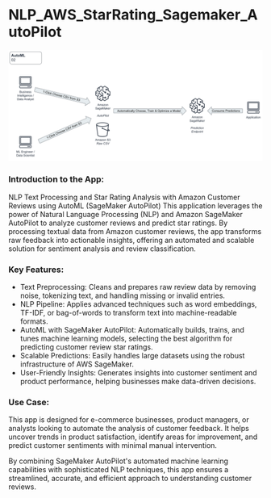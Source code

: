 # NLP_AWS_StarRating_Sagemaker_AutoPilot
![NLP Text Processing and AutoML](https://github.com/quocnh/NLP_AWS_StarRating_Sagemaker_AutoPilot/blob/499afd8832b7b59260789edc8b8b5d2072c3e403/1-NLP_TextProcessing_StartRatingwithAmazonCustomerReview_with_AutoML_Sagemaker_AutoPilot/img/auto_ml.png)

### Introduction to the App: 
NLP Text Processing and Star Rating Analysis with Amazon Customer Reviews using AutoML (SageMaker AutoPilot)
This application leverages the power of Natural Language Processing (NLP) and Amazon SageMaker AutoPilot to analyze customer reviews and predict star ratings. By processing textual data from Amazon customer reviews, the app transforms raw feedback into actionable insights, offering an automated and scalable solution for sentiment analysis and review classification.

### Key Features:
- Text Preprocessing: Cleans and prepares raw review data by removing noise, tokenizing text, and handling missing or invalid entries.
- NLP Pipeline: Applies advanced techniques such as word embeddings, TF-IDF, or bag-of-words to transform text into machine-readable formats.
- AutoML with SageMaker AutoPilot: Automatically builds, trains, and tunes machine learning models, selecting the best algorithm for predicting customer review star ratings.
- Scalable Predictions: Easily handles large datasets using the robust infrastructure of AWS SageMaker.
- User-Friendly Insights: Generates insights into customer sentiment and product performance, helping businesses make data-driven decisions.

### Use Case:
This app is designed for e-commerce businesses, product managers, or analysts looking to automate the analysis of customer feedback. It helps uncover trends in product satisfaction, identify areas for improvement, and predict customer sentiments with minimal manual intervention.

By combining SageMaker AutoPilot's automated machine learning capabilities with sophisticated NLP techniques, this app ensures a streamlined, accurate, and efficient approach to understanding customer reviews.

